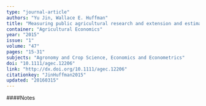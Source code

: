 ```yaml
---
type: "journal-article"
authors: "Yu Jin, Wallace E. Huffman"
title: "Measuring public agricultural research and extension and estimating their impacts on agricultural productivity: new insights from U.S. evidence"
container: "Agricultural Economics"
year: "2015"
issue: "1"
volume: "47"
pages: "15-31"
subjects: "Agronomy and Crop Science, Economics and Econometrics"
doi: "10.1111/agec.12206"
link: "http://dx.doi.org/10.1111/agec.12206"
citationkey: "JinHuffman2015"
updated: "20160315"
---
```


####Notes
